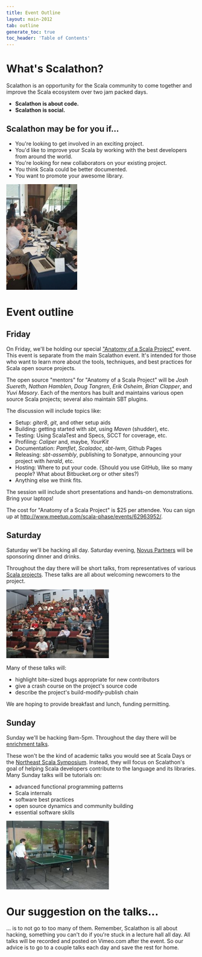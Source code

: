 ```yaml
---
title: Event Outline
layout: main-2012
tab: outline
generate_toc: true
toc_header: 'Table of Contents'
---
```


# What's Scalathon?

Scalathon is an opportunity for the Scala community to come together and improve the Scala ecosystem over two jam packed days.

* **Scalathon is about code.**
* **Scalathon is social.**

## Scalathon may be for you if...

* You're looking to get involved in an exciting project.
* You'd like to improve your Scala by working with the best developers from around the world.
* You're looking for new collaborators on your existing project.
* You think Scala could be better documented.
* You want to promote your awesome library.

<img src="social.jpg" width="188" height="280" class="right photo"/>

# Event outline

## Friday

On Friday, we'll be holding our special 
["Anatomy of a Scala Project"][friday-meetup] event.
This event is separate from the main Scalathon event. It's intended for those
who want to learn more about the tools, techniques, and best practices for
Scala open source projects.

The open source "mentors" for "Anatomy of a Scala Project" will be 
*Josh Suereth*, *Nathan Hamblen*, *Doug Tangren*, *Erik Osheim*,
*Brian Clapper*, and *Yuvi Masory*.
Each of the mentors has built and maintains various open source Scala
projects; several also maintain SBT plugins.

The discussion will include topics like:

* Setup: _giter8_, _git_, and other setup aids
* Building: getting started with _sbt_, using _Maven_ (shudder), etc.
* Testing: Using ScalaTest and Specs, SCCT for coverage, etc.
* Profiling: _Caliper_ and, maybe, _YourKit_
* Documentation: _Pamflet_, _Scaladoc_, _sbt-lwm_, Github Pages
* Releasing: _sbt-assembly_, publishing to Sonatype, announcing your project with _herald_, etc.
* Hosting: Where to put your code. (Should you use GitHub, like so many people? What about Bitbucket.org or other sites?)
* Anything else we think fits.

The session will include short presentations and hands-on demonstrations. Bring
your laptops!

The cost for "Anatomy of a Scala Project" is $25 per attendee.  You can sign
up at <http://www.meetup.com/scala-phase/events/62963952/>.


## Saturday

Saturday we'll be hacking all day. Saturday evening, 
[Novus Partners](http://www.novus.com/) will be sponsoring dinner and drinks.

Throughout the day there will be short talks, from representatives of various
[Scala projects](projects.html). These talks are all about welcoming newcomers
to the project.

<img src="talks.jpg" width="272" height="182" class="right photo"/>

Many of these talks will:

* highlight bite-sized bugs appropriate for new contributors
* give a crash course on the project's source code
* describe the project's build-modify-publish chain

We are hoping to provide breakfast and lunch, funding permitting.

## Sunday

Sunday we'll be hacking 9am-5pm. Throughout the day there will be
[enrichment talks](talks.html).

These won't be the kind of academic talks you would see at Scala Days or the
[Northeast Scala Symposium](http://nescala.org/). Instead, they will focus on
Scalathon's goal of helping Scala developers contribute to the language and its
libraries. Many Sunday talks will be tutorials on:

* advanced functional programming patterns
* Scala internals
* software best practices
* open source dynamics and community building
* essential software skills 

<img src="ping-pong.jpg" width="272" height="182" class="right photo">

# Our suggestion on the talks...

... is to not go to too many of them. Remember, Scalathon is all about 
hacking, something you can't do if you're stuck in a lecture hall all day. All
talks will be recorded and posted on Vimeo.com after the event. So our advice
is to go to a couple talks each day and save the rest for home.

[friday-meetup]: http://www.meetup.com/scala-phase/events/62963952/
